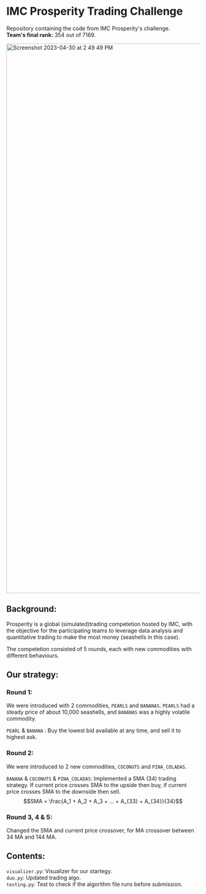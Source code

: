# IMC Prosperity Trading Challenge

Repository containing the code from IMC Prosperity's challenge. \
**Team's final rank:** 354 out of 7169. 

<img width="1430" alt="Screenshot 2023-04-30 at 2 49 49 PM" src="https://user-images.githubusercontent.com/81633173/235371080-35d5d35e-72ba-441b-946f-ac9e37e21d72.png">

## Background:
Prosperity is a global (simulated)trading competetion hosted by IMC, with the objective for the participating teams to leverage data analysis and quantitative trading to make the most money (seashells in this case).

The competetion consisted of 5 rounds, each with new commodities with different behaviours. 

## Our strategy:
### Round 1:
We were introduced with 2 commodities, ``PEARLS`` and ``BANANAS``. ``PEARLS`` had a steady price of about 10,000 seashells, and ``BANANAS`` was a highly volatile commodity. 

``PEARL`` & ``BANANA`` : Buy the lowest bid available at any time, and sell it to highest ask.

### Round 2:
We were introduced to 2 new commodities, ``COCONUTS`` and ``PINA_COLADAS``.

``BANANA`` & ``COCONUTS`` & ``PINA_COLADAS``: Implemented a SMA (34) trading strategy. If current price crosses SMA to the upside then buy, if current price crosses SMA to the downside then sell.
$$SMA = \frac{A_1 + A_2 + A_3 + ... + A_{33} + A_{34}}{34}$$

### Round 3, 4 & 5:
Changed the SMA and current price crossover, for MA crossover between 34 MA and 144 MA. 

## Contents:
``visualizer.py``: Visualizer for our startegy. \
``duo.py``: Updated trading algo. \
``testing.py``: Test to check if the algorithm file runs before submission. 
